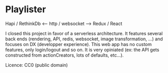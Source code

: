 # Playlister

Hapi / RethinkDb <-- http / websocket --> Redux / React

I closed this project in favor of a serverless architecture.
It features several back ends (rendering, API, redis, websocket, image transformation, ...) and focuses on DX (developper experience). 
This web app has no custom features, only login/logout and so on. It is very opiniated (ex: the API gets constructed from actionCreators, lots of defaults, etc...).

Licence: CC0 (public domain)
